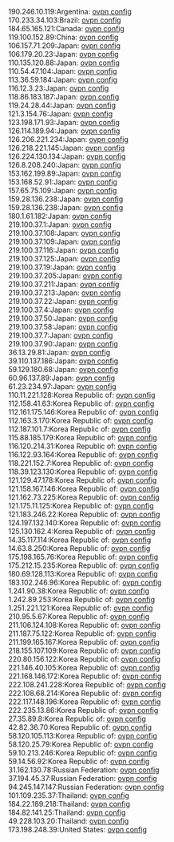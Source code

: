190.246.10.119:Argentina: [ovpn config](vpn/190_246_10_119.ovpn)  
170.233.34.103:Brazil: [ovpn config](vpn/170_233_34_103.ovpn)  
184.65.165.121:Canada: [ovpn config](vpn/184_65_165_121.ovpn)  
119.100.152.89:China: [ovpn config](vpn/119_100_152_89.ovpn)  
106.157.71.209:Japan: [ovpn config](vpn/106_157_71_209.ovpn)  
106.179.20.23:Japan: [ovpn config](vpn/106_179_20_23.ovpn)  
110.135.120.88:Japan: [ovpn config](vpn/110_135_120_88.ovpn)  
110.54.47.104:Japan: [ovpn config](vpn/110_54_47_104.ovpn)  
113.36.59.184:Japan: [ovpn config](vpn/113_36_59_184.ovpn)  
116.12.3.23:Japan: [ovpn config](vpn/116_12_3_23.ovpn)  
118.86.183.187:Japan: [ovpn config](vpn/118_86_183_187.ovpn)  
119.24.28.44:Japan: [ovpn config](vpn/119_24_28_44.ovpn)  
121.3.154.76:Japan: [ovpn config](vpn/121_3_154_76.ovpn)  
123.198.171.93:Japan: [ovpn config](vpn/123_198_171_93.ovpn)  
126.114.189.94:Japan: [ovpn config](vpn/126_114_189_94.ovpn)  
126.206.221.234:Japan: [ovpn config](vpn/126_206_221_234.ovpn)  
126.218.221.145:Japan: [ovpn config](vpn/126_218_221_145.ovpn)  
126.224.130.134:Japan: [ovpn config](vpn/126_224_130_134.ovpn)  
126.8.208.240:Japan: [ovpn config](vpn/126_8_208_240.ovpn)  
153.162.199.89:Japan: [ovpn config](vpn/153_162_199_89.ovpn)  
153.168.52.91:Japan: [ovpn config](vpn/153_168_52_91.ovpn)  
157.65.75.109:Japan: [ovpn config](vpn/157_65_75_109.ovpn)  
159.28.136.238:Japan: [ovpn config](vpn/159_28_136_238.ovpn)  
159.28.136.238:Japan: [ovpn config](vpn/159_28_136_238.ovpn)  
180.1.61.182:Japan: [ovpn config](vpn/180_1_61_182.ovpn)  
219.100.37.1:Japan: [ovpn config](vpn/219_100_37_1.ovpn)  
219.100.37.108:Japan: [ovpn config](vpn/219_100_37_108.ovpn)  
219.100.37.109:Japan: [ovpn config](vpn/219_100_37_109.ovpn)  
219.100.37.116:Japan: [ovpn config](vpn/219_100_37_116.ovpn)  
219.100.37.125:Japan: [ovpn config](vpn/219_100_37_125.ovpn)  
219.100.37.19:Japan: [ovpn config](vpn/219_100_37_19.ovpn)  
219.100.37.205:Japan: [ovpn config](vpn/219_100_37_205.ovpn)  
219.100.37.211:Japan: [ovpn config](vpn/219_100_37_211.ovpn)  
219.100.37.213:Japan: [ovpn config](vpn/219_100_37_213.ovpn)  
219.100.37.22:Japan: [ovpn config](vpn/219_100_37_22.ovpn)  
219.100.37.4:Japan: [ovpn config](vpn/219_100_37_4.ovpn)  
219.100.37.50:Japan: [ovpn config](vpn/219_100_37_50.ovpn)  
219.100.37.58:Japan: [ovpn config](vpn/219_100_37_58.ovpn)  
219.100.37.7:Japan: [ovpn config](vpn/219_100_37_7.ovpn)  
219.100.37.90:Japan: [ovpn config](vpn/219_100_37_90.ovpn)  
36.13.29.81:Japan: [ovpn config](vpn/36_13_29_81.ovpn)  
39.110.137.186:Japan: [ovpn config](vpn/39_110_137_186.ovpn)  
59.129.180.68:Japan: [ovpn config](vpn/59_129_180_68.ovpn)  
60.96.137.89:Japan: [ovpn config](vpn/60_96_137_89.ovpn)  
61.23.234.97:Japan: [ovpn config](vpn/61_23_234_97.ovpn)  
110.11.221.128:Korea Republic of: [ovpn config](vpn/110_11_221_128.ovpn)  
112.158.41.63:Korea Republic of: [ovpn config](vpn/112_158_41_63.ovpn)  
112.161.175.146:Korea Republic of: [ovpn config](vpn/112_161_175_146.ovpn)  
112.163.3.170:Korea Republic of: [ovpn config](vpn/112_163_3_170.ovpn)  
112.187.101.7:Korea Republic of: [ovpn config](vpn/112_187_101_7.ovpn)  
115.88.185.179:Korea Republic of: [ovpn config](vpn/115_88_185_179.ovpn)  
116.120.214.31:Korea Republic of: [ovpn config](vpn/116_120_214_31.ovpn)  
116.122.93.164:Korea Republic of: [ovpn config](vpn/116_122_93_164.ovpn)  
118.221.152.7:Korea Republic of: [ovpn config](vpn/118_221_152_7.ovpn)  
118.39.123.130:Korea Republic of: [ovpn config](vpn/118_39_123_130.ovpn)  
121.129.47.178:Korea Republic of: [ovpn config](vpn/121_129_47_178.ovpn)  
121.158.167.146:Korea Republic of: [ovpn config](vpn/121_158_167_146.ovpn)  
121.162.73.225:Korea Republic of: [ovpn config](vpn/121_162_73_225.ovpn)  
121.175.11.125:Korea Republic of: [ovpn config](vpn/121_175_11_125.ovpn)  
121.183.246.22:Korea Republic of: [ovpn config](vpn/121_183_246_22.ovpn)  
124.197.132.140:Korea Republic of: [ovpn config](vpn/124_197_132_140.ovpn)  
125.130.162.4:Korea Republic of: [ovpn config](vpn/125_130_162_4.ovpn)  
14.35.117.114:Korea Republic of: [ovpn config](vpn/14_35_117_114.ovpn)  
14.63.8.250:Korea Republic of: [ovpn config](vpn/14_63_8_250.ovpn)  
175.198.165.76:Korea Republic of: [ovpn config](vpn/175_198_165_76.ovpn)  
175.212.15.235:Korea Republic of: [ovpn config](vpn/175_212_15_235.ovpn)  
180.69.128.113:Korea Republic of: [ovpn config](vpn/180_69_128_113.ovpn)  
183.102.246.96:Korea Republic of: [ovpn config](vpn/183_102_246_96.ovpn)  
1.241.90.38:Korea Republic of: [ovpn config](vpn/1_241_90_38.ovpn)  
1.242.89.253:Korea Republic of: [ovpn config](vpn/1_242_89_253.ovpn)  
1.251.221.121:Korea Republic of: [ovpn config](vpn/1_251_221_121.ovpn)  
210.95.5.67:Korea Republic of: [ovpn config](vpn/210_95_5_67.ovpn)  
211.106.124.108:Korea Republic of: [ovpn config](vpn/211_106_124_108.ovpn)  
211.187.75.122:Korea Republic of: [ovpn config](vpn/211_187_75_122.ovpn)  
211.199.165.167:Korea Republic of: [ovpn config](vpn/211_199_165_167.ovpn)  
218.155.107.109:Korea Republic of: [ovpn config](vpn/218_155_107_109.ovpn)  
220.80.156.122:Korea Republic of: [ovpn config](vpn/220_80_156_122.ovpn)  
221.146.40.105:Korea Republic of: [ovpn config](vpn/221_146_40_105.ovpn)  
221.168.146.172:Korea Republic of: [ovpn config](vpn/221_168_146_172.ovpn)  
222.108.241.228:Korea Republic of: [ovpn config](vpn/222_108_241_228.ovpn)  
222.108.68.214:Korea Republic of: [ovpn config](vpn/222_108_68_214.ovpn)  
222.117.148.196:Korea Republic of: [ovpn config](vpn/222_117_148_196.ovpn)  
222.235.13.86:Korea Republic of: [ovpn config](vpn/222_235_13_86.ovpn)  
27.35.89.8:Korea Republic of: [ovpn config](vpn/27_35_89_8.ovpn)  
42.82.36.70:Korea Republic of: [ovpn config](vpn/42_82_36_70.ovpn)  
58.120.105.113:Korea Republic of: [ovpn config](vpn/58_120_105_113.ovpn)  
58.120.25.79:Korea Republic of: [ovpn config](vpn/58_120_25_79.ovpn)  
59.10.213.246:Korea Republic of: [ovpn config](vpn/59_10_213_246.ovpn)  
59.14.56.92:Korea Republic of: [ovpn config](vpn/59_14_56_92.ovpn)  
31.162.130.78:Russian Federation: [ovpn config](vpn/31_162_130_78.ovpn)  
37.194.45.37:Russian Federation: [ovpn config](vpn/37_194_45_37.ovpn)  
94.245.147.147:Russian Federation: [ovpn config](vpn/94_245_147_147.ovpn)  
101.109.235.37:Thailand: [ovpn config](vpn/101_109_235_37.ovpn)  
184.22.189.218:Thailand: [ovpn config](vpn/184_22_189_218.ovpn)  
184.82.141.25:Thailand: [ovpn config](vpn/184_82_141_25.ovpn)  
49.228.103.20:Thailand: [ovpn config](vpn/49_228_103_20.ovpn)  
173.198.248.39:United States: [ovpn config](vpn/173_198_248_39.ovpn)  
